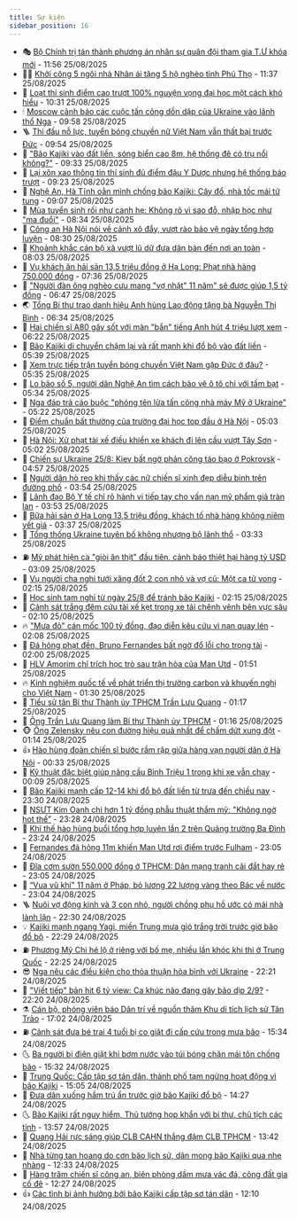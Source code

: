 ```yaml
---
title: Sự kiện
sidebar_position: 16
---
```


<!-- dantri-su-kien:START -->
- 🎭 [Bộ Chính trị tán thành phương án nhân sự quân đội tham gia T.Ư khóa mới](https://dantri.com.vn/xa-hoi/bo-chinh-tri-tan-thanh-phuong-an-nhan-su-quan-doi-tham-gia-tu-khoa-moi-20250825185308646.htm) - 11:56 25/08/2025
- 👨‍🏫 [Khởi công 5 ngôi nhà Nhân ái tặng 5 hộ nghèo tỉnh Phú Thọ](https://dantri.com.vn/tam-long-nhan-ai/khoi-cong-5-ngoi-nha-nhan-ai-tang-5-ho-ngheo-tinh-phu-tho-20250825165026160.htm) - 11:37 25/08/2025
- 🌮 [Loạt thí sinh điểm cao trượt 100% nguyện vọng đại học một cách khó hiểu](https://dantri.com.vn/giao-duc/loat-thi-sinh-diem-cao-truot-100-nguyen-vong-dai-hoc-mot-cach-kho-hieu-20250825172108628.htm) - 10:31 25/08/2025
- 🕯 [Moscow cảnh báo các cuộc tấn công dồn dập của Ukraine vào lãnh thổ Nga](https://dantri.com.vn/the-gioi/moscow-canh-bao-cac-cuoc-tan-cong-don-dap-cua-ukraine-vao-lanh-tho-nga-20250825164610551.htm) - 09:58 25/08/2025
- 🪜 [Thi đấu nỗ lực, tuyển bóng chuyền nữ Việt Nam vẫn thất bại trước Đức](https://dantri.com.vn/the-thao/thi-dau-no-luc-tuyen-bong-chuyen-nu-viet-nam-van-that-bai-truoc-duc-20250825165438396.htm) - 09:54 25/08/2025
- 🐘 [&quot;Bão Kajiki vào đất liền, sóng biển cao 8m, hệ thống đê có trụ nổi không?&quot;](https://dantri.com.vn/xa-hoi/bao-kajiki-vao-dat-lien-song-bien-cao-8m-he-thong-de-co-tru-noi-khong-20250825162223550.htm) - 09:33 25/08/2025
- 🤔 [Lại xôn xao thông tin thí sinh đủ điểm đậu Y Dược nhưng hệ thống báo trượt](https://dantri.com.vn/giao-duc/lai-xon-xao-thong-tin-thi-sinh-du-diem-dau-y-duoc-nhung-he-thong-bao-truot-20250825161219166.htm) - 09:23 25/08/2025
- 🧠 [Nghệ An, Hà Tĩnh oằn mình chống bão Kajiki: Cây đổ, nhà tốc mái tứ tung](https://dantri.com.vn/xa-hoi/nghe-an-ha-tinh-oan-minh-chong-bao-kajiki-cay-do-nha-toc-mai-tu-tung-20250825160730779.htm) - 09:07 25/08/2025
- 📝 [Mùa tuyển sinh rối như canh hẹ: Không rõ vì sao đỗ, nhập học như &quot;ma đuổi&quot;](https://dantri.com.vn/ban-doc/mua-tuyen-sinh-roi-nhu-canh-he-khong-ro-vi-sao-do-nhap-hoc-nhu-ma-duoi-20250825143236598.htm) - 08:34 25/08/2025
- 🦏 [Công an Hà Nội nói về cảnh xô đẩy, vượt rào bảo vệ ngày tổng hợp luyện](https://dantri.com.vn/phap-luat/cong-an-ha-noi-noi-ve-canh-xo-day-vuot-rao-bao-ve-ngay-tong-hop-luyen-20250825152139507.htm) - 08:30 25/08/2025
- 🥰 [Khoảnh khắc cán bộ xã vượt lũ dữ đưa dân bản đến nơi an toàn](https://dantri.com.vn/xa-hoi/khoanh-khac-can-bo-xa-vuot-lu-du-dua-dan-ban-den-noi-an-toan-20250825143021366.htm) - 08:03 25/08/2025
- 🤗 [Vụ khách ăn hải sản 13,5 triệu đồng ở Hạ Long: Phạt nhà hàng 750.000 đồng](https://dantri.com.vn/du-lich/vu-khach-an-hai-san-135-trieu-dong-o-ha-long-phat-nha-hang-750000-dong-20250825143252242.htm) - 07:36 25/08/2025
- 🌈 [&quot;Người đàn ông nghèo cưu mang &quot;vợ nhặt&quot; 11 năm&quot; sẽ được giúp 1,5 tỷ đồng](https://dantri.com.vn/xa-hoi/nguoi-dan-ong-ngheo-cuu-mang-vo-nhat-11-nam-se-duoc-giup-15-ty-dong-20250825130950348.htm) - 06:47 25/08/2025
- 🌏 [Tổng Bí thư trao danh hiệu Anh hùng Lao động tặng bà Nguyễn Thị Bình](https://dantri.com.vn/xa-hoi/tong-bi-thu-trao-danh-hieu-anh-hung-lao-dong-tang-ba-nguyen-thi-binh-20250825130818697.htm) - 06:34 25/08/2025
- 💄 [Hai chiến sĩ A80 gây sốt với màn &quot;bắn&quot; tiếng Anh hút 4 triệu lượt xem](https://dantri.com.vn/doi-song/hai-chien-si-a80-gay-sot-voi-man-ban-tieng-anh-hut-4-trieu-luot-xem-20250825122749875.htm) - 06:22 25/08/2025
- 👺 [Bão Kajiki di chuyển chậm lại và rất mạnh khi đổ bộ vào đất liền](https://dantri.com.vn/xa-hoi/bao-kajiki-di-chuyen-cham-lai-va-rat-manh-khi-do-bo-vao-dat-lien-20250825123109527.htm) - 05:39 25/08/2025
- 👹 [Xem trực tiếp trận tuyển bóng chuyền Việt Nam gặp Đức ở đâu?](https://dantri.com.vn/the-thao/xem-truc-tiep-tran-tuyen-bong-chuyen-viet-nam-gap-duc-o-dau-20250825122224306.htm) - 05:35 25/08/2025
- 🌊 [Lo bão số 5, người dân Nghệ An tìm cách bảo vệ ô tô chỉ với tấm bạt](https://dantri.com.vn/o-to-xe-may/lo-bao-so-5-nguoi-dan-nghe-an-tim-cach-bao-ve-o-to-chi-voi-tam-bat-20250825100202814.htm) - 05:34 25/08/2025
- 🤠 [Nga đáp trả cáo buộc &quot;phóng tên lửa tấn công nhà máy Mỹ ở Ukraine&quot;](https://dantri.com.vn/the-gioi/nga-dap-tra-cao-buoc-phong-ten-lua-tan-cong-nha-may-my-o-ukraine-20250825120517819.htm) - 05:22 25/08/2025
- 🎊 [Điểm chuẩn bất thường của trường đại học top đầu ở Hà Nội](https://dantri.com.vn/giao-duc/diem-chuan-bat-thuong-cua-truong-dai-hoc-top-dau-o-ha-noi-20250825114916691.htm) - 05:03 25/08/2025
- 🐘 [Hà Nội: Xử phạt tài xế điều khiển xe khách đi lên cầu vượt Tây Sơn](https://dantri.com.vn/xa-hoi/ha-noi-xu-phat-tai-xe-dieu-khien-xe-khach-di-len-cau-vuot-tay-son-20250825120030781.htm) - 05:02 25/08/2025
- 💂 [Chiến sự Ukraine 25/8: Kiev bất ngờ phản công táo bạo ở Pokrovsk](https://dantri.com.vn/the-gioi/chien-su-ukraine-258-kiev-bat-ngo-phan-cong-tao-bao-o-pokrovsk-20250825113511387.htm) - 04:57 25/08/2025
- 👹 [Người dân hò reo khi thấy các nữ chiến sĩ xinh đẹp diễu binh trên đường phố](https://dantri.com.vn/doi-song/nguoi-dan-ho-reo-khi-thay-cac-nu-chien-si-xinh-dep-dieu-binh-tren-duong-pho-20250825104529399.htm) - 03:54 25/08/2025
- 🦒 [Lãnh đạo Bộ Y tế chỉ rõ hành vi tiếp tay cho vấn nạn mỹ phẩm giả tràn lan](https://dantri.com.vn/suc-khoe/lanh-dao-bo-y-te-chi-ro-hanh-vi-tiep-tay-cho-van-nan-my-pham-gia-tran-lan-20250825102144781.htm) - 03:53 25/08/2025
- 🗽 [Bữa hải sản ở Hạ Long 13,5 triệu đồng, khách tố nhà hàng không niêm yết giá](https://dantri.com.vn/du-lich/bua-hai-san-o-ha-long-135-trieu-dong-khach-to-nha-hang-khong-niem-yet-gia-20250825100442963.htm) - 03:37 25/08/2025
- 💄 [Tổng thống Ukraine tuyên bố không nhượng bộ lãnh thổ](https://dantri.com.vn/the-gioi/tong-thong-ukraine-tuyen-bo-khong-nhuong-bo-lanh-tho-20250825095508840.htm) - 03:33 25/08/2025
- ⛽️ [Mỹ phát hiện ca &quot;giòi ăn thịt&quot; đầu tiên, cảnh báo thiệt hại hàng tỷ USD](https://dantri.com.vn/the-gioi/my-phat-hien-ca-gioi-an-thit-dau-tien-canh-bao-thiet-hai-hang-ty-usd-20250825100021819.htm) - 03:09 25/08/2025
- 🥷 [Vụ người cha nghi tưới xăng đốt 2 con nhỏ và vợ cũ: Một ca tử vong](https://dantri.com.vn/suc-khoe/vu-nguoi-cha-nghi-tuoi-xang-dot-2-con-nho-va-vo-cu-mot-ca-tu-vong-20250825091003830.htm) - 02:15 25/08/2025
- 🤖 [Học sinh tạm nghỉ từ ngày 25/8 để tránh bão Kajiki](https://dantri.com.vn/giao-duc/hoc-sinh-tam-nghi-tu-ngay-258-de-tranh-bao-kajiki-20250824231545582.htm) - 02:15 25/08/2025
- 🌊 [Cảnh sát trắng đêm cứu tài xế kẹt trong xe tải chênh vênh bên vực sâu](https://dantri.com.vn/xa-hoi/canh-sat-trang-dem-cuu-tai-xe-ket-trong-xe-tai-chenh-venh-ben-vuc-sau-20250825084241125.htm) - 02:10 25/08/2025
- 🔥 [&quot;Mưa đỏ&quot; cán mốc 100 tỷ đồng, đạo diễn kêu cứu vì nạn quay lén](https://dantri.com.vn/giai-tri/mua-do-can-moc-100-ty-dong-dao-dien-keu-cuu-vi-nan-quay-len-20250825075633724.htm) - 02:08 25/08/2025
- 🦏 [Đá hỏng phạt đền, Bruno Fernandes bất ngờ đổ lỗi cho trọng tài](https://dantri.com.vn/the-thao/da-hong-phat-den-bruno-fernandes-bat-ngo-do-loi-cho-trong-tai-20250825080009803.htm) - 02:00 25/08/2025
- 🐘 [HLV Amorim chỉ trích học trò sau trận hòa của Man Utd](https://dantri.com.vn/the-thao/hlv-amorim-chi-trich-hoc-tro-sau-tran-hoa-cua-man-utd-20250825085113295.htm) - 01:51 25/08/2025
- 🔥 [Kinh nghiệm quốc tế về phát triển thị trường carbon và khuyến nghị cho Việt Nam](https://dantri.com.vn/kinh-doanh/kinh-nghiem-quoc-te-ve-phat-trien-thi-truong-carbon-va-khuyen-nghi-cho-viet-nam-20250824235320848.htm) - 01:30 25/08/2025
- 💼 [Tiểu sử tân Bí thư Thành ủy TPHCM Trần Lưu Quang](https://dantri.com.vn/xa-hoi/tieu-su-tan-bi-thu-thanh-uy-tphcm-tran-luu-quang-20250824170630280.htm) - 01:17 25/08/2025
- 🚀 [Ông Trần Lưu Quang làm Bí thư Thành ủy TPHCM](https://dantri.com.vn/xa-hoi/ong-tran-luu-quang-lam-bi-thu-thanh-uy-tphcm-20250824175143130.htm) - 01:16 25/08/2025
- 🐵 [Ông Zelensky nêu con đường hiệu quả nhất để chấm dứt xung đột](https://dantri.com.vn/the-gioi/ong-zelensky-neu-con-duong-hieu-qua-nhat-de-cham-dut-xung-dot-20250825063125773.htm) - 01:14 25/08/2025
- 👍 [Hào hùng đoàn chiến sĩ bước rầm rập giữa hàng vạn người dân ở Hà Nội](https://dantri.com.vn/doi-song/hao-hung-doan-chien-si-buoc-ram-rap-giua-hang-van-nguoi-dan-o-ha-noi-20250825005723785.htm) - 00:33 25/08/2025
- 🚦 [Kỹ thuật đặc biệt giúp nâng cầu Bình Triệu 1 trong khi xe vẫn chạy](https://dantri.com.vn/xa-hoi/ky-thuat-dac-biet-giup-nang-cau-binh-trieu-1-trong-khi-xe-van-chay-20250824163020389.htm) - 00:09 25/08/2025
- 🥸 [Bão Kajiki mạnh cấp 12-14 khi đổ bộ đất liền từ trưa đến chiều nay](https://dantri.com.vn/xa-hoi/bao-kajiki-manh-cap-12-14-khi-do-bo-dat-lien-tu-trua-den-chieu-nay-20250825062823345.htm) - 23:30 24/08/2025
- 🥷 [NSƯT Kim Oanh chi hơn 1 tỷ đồng phẫu thuật thẩm mỹ: &quot;Không ngờ hot thế”](https://dantri.com.vn/giai-tri/nsut-kim-oanh-chi-hon-1-ty-dong-phau-thuat-tham-my-khong-ngo-hot-the-20250825001254378.htm) - 23:28 24/08/2025
- 🤡 [Khí thế hào hùng buổi tổng hợp luyện lần 2 trên Quảng trường Ba Đình](https://dantri.com.vn/xa-hoi/khi-the-hao-hung-buoi-tong-hop-luyen-lan-2-tren-quang-truong-ba-dinh-20250825062350089.htm) - 23:24 24/08/2025
- 🥳 [Fernandes đá hỏng 11m khiến Man Utd rơi điểm trước Fulham](https://dantri.com.vn/the-thao/fernandes-da-hong-11m-khien-man-utd-roi-diem-truoc-fulham-20250825060535774.htm) - 23:05 24/08/2025
- 🤩 [Đĩa cơm sườn 550.000 đồng ở TPHCM: Dân mạng tranh cãi đắt hay rẻ](https://dantri.com.vn/du-lich/dia-com-suon-550000-dong-o-tphcm-dan-mang-tranh-cai-dat-hay-re-20250822185515518.htm) - 23:05 24/08/2025
- 🎡 [“Vua vũ khí&quot; 11 năm ở Pháp, bỏ lương 22 lượng vàng theo Bác về nước](https://dantri.com.vn/doi-song/vua-vu-khi-11-nam-o-phap-bo-luong-22-luong-vang-theo-bac-ve-nuoc-20250823234026712.htm) - 23:04 24/08/2025
- 🪜 [Nuôi vợ động kinh và 3 con nhỏ, người chồng phụ hồ ước có mái nhà lành lặn](https://dantri.com.vn/tam-long-nhan-ai/nuoi-vo-dong-kinh-va-3-con-nho-nguoi-chong-phu-ho-uoc-co-mai-nha-lanh-lan-20250807100811916.htm) - 22:30 24/08/2025
- 💡 [Kajiki mạnh ngang Yagi, miền Trung mưa gió trắng trời trước giờ bão đổ bộ](https://dantri.com.vn/xa-hoi/kajiki-manh-ngang-yagi-mien-trung-mua-gio-trang-troi-truoc-gio-bao-do-bo-20250825044631522.htm) - 22:29 24/08/2025
- ⛽️ [Phương Mỹ Chi hé lộ ở riêng với bố mẹ, nhiều lần khóc khi thi ở Trung Quốc](https://dantri.com.vn/giai-tri/phuong-my-chi-he-lo-o-rieng-voi-bo-me-nhieu-lan-khoc-khi-thi-o-trung-quoc-20250822183037400.htm) - 22:25 24/08/2025
- 😎 [Nga nêu các điều kiện cho thỏa thuận hòa bình với Ukraine](https://dantri.com.vn/the-gioi/nga-neu-cac-dieu-kien-cho-thoa-thuan-hoa-binh-voi-ukraine-20250825051623410.htm) - 22:21 24/08/2025
- 🗽 [&quot;Viết tiếp&quot; bản hit 6 tỷ view: Ca khúc nào đang gây bão dịp 2/9?](https://dantri.com.vn/giai-tri/viet-tiep-ban-hit-6-ty-view-ca-khuc-nao-dang-gay-bao-dip-29-20250817015322316.htm) - 22:20 24/08/2025
- ⚗️ [Cán bộ, phóng viên báo Dân trí về nguồn thăm Khu di tích lịch sử Tân Trào](https://dantri.com.vn/noi-vu/can-bo-phong-vien-bao-dan-tri-ve-nguon-tham-khu-di-tich-lich-su-tan-trao-20250824223826171.htm) - 17:02 24/08/2025
- ⛽️ [Cảnh sát đưa bé trai 4 tuổi bị co giật đi cấp cứu trong mưa bão](https://dantri.com.vn/xa-hoi/canh-sat-dua-be-trai-4-tuoi-bi-co-giat-di-cap-cuu-trong-mua-bao-20250824213119144.htm) - 15:34 24/08/2025
- 🌜 [Ba người bị điện giật khi bơm nước vào túi bóng chặn mái tôn chống bão](https://dantri.com.vn/xa-hoi/ba-nguoi-bi-dien-giat-khi-bom-nuoc-vao-tui-bong-chan-mai-ton-chong-bao-20250824221343154.htm) - 15:32 24/08/2025
- 🦩 [Trung Quốc: Cấp tập sơ tán dân, thành phố tạm ngừng hoạt động vì bão Kajiki](https://dantri.com.vn/the-gioi/trung-quoc-cap-tap-so-tan-dan-thanh-pho-tam-ngung-hoat-dong-vi-bao-kajiki-20250824220036326.htm) - 15:05 24/08/2025
- 🦒 [Đưa dân xuống hầm trú ẩn trước giờ bão Kajiki đổ bộ](https://dantri.com.vn/xa-hoi/dua-dan-xuong-ham-tru-an-truoc-gio-bao-kajiki-do-bo-20250824200920133.htm) - 14:27 24/08/2025
- 🌜 [Bão Kajiki rất nguy hiểm, Thủ tướng họp khẩn với bí thư, chủ tịch các tỉnh](https://dantri.com.vn/xa-hoi/bao-kajiki-rat-nguy-hiem-thu-tuong-hop-khan-voi-bi-thu-chu-tich-cac-tinh-20250824205731410.htm) - 13:57 24/08/2025
- 🐎 [Quang Hải rực sáng giúp CLB CAHN thắng đậm CLB TPHCM](https://dantri.com.vn/the-thao/quang-hai-ruc-sang-giup-clb-cahn-thang-dam-clb-tphcm-20250824203558849.htm) - 13:42 24/08/2025
- 🌋 [Nhà từng tan hoang do cơn bão lịch sử, dân mong bão Kajiki qua nhẹ nhàng](https://dantri.com.vn/xa-hoi/nha-tung-tan-hoang-do-con-bao-lich-su-dan-mong-bao-kajiki-qua-nhe-nhang-20250824185413201.htm) - 12:33 24/08/2025
- 🧰 [Hàng trăm chiến sĩ công an, biên phòng dầm mưa vác đá, cõng đất gia cố đê](https://dantri.com.vn/xa-hoi/hang-tram-chien-si-cong-an-bien-phong-dam-mua-vac-da-cong-dat-gia-co-de-20250824185230777.htm) - 12:27 24/08/2025
- 👍 [Các tỉnh bị ảnh hưởng bởi bão Kajiki cấp tập sơ tán dân](https://dantri.com.vn/xa-hoi/cac-tinh-bi-anh-huong-boi-bao-kajiki-cap-tap-so-tan-dan-20250824184618784.htm) - 12:10 24/08/2025<!-- dantri-su-kien:END -->
